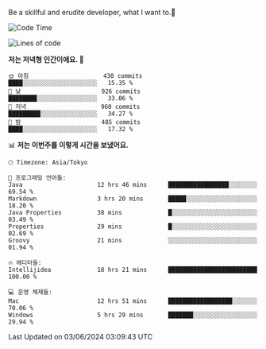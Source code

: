 Be a skillful and erudite developer, what I want to.👶

<!--START_SECTION:waka-->
![Code Time](http://img.shields.io/badge/Code%20Time-861%20hrs%2024%20mins-blue)

![Lines of code](https://img.shields.io/badge/%EC%A0%80%EB%8A%94%20%EC%97%AC%ED%83%9C%EA%B9%8C%EC%A7%80%20-2.1%20million%20%EC%A4%84%EC%9D%98%20%EC%BD%94%EB%93%9C%EB%A5%BC%20%EC%9E%91%EC%84%B1%ED%96%88%EC%96%B4%EC%9A%94.-blue)

**저는 저녁형 인간이에요. 🦉** 

```text
🌞 아침                     430 commits         ████░░░░░░░░░░░░░░░░░░░░░   15.35 % 
🌆 낮　                     926 commits         ████████░░░░░░░░░░░░░░░░░   33.06 % 
🌃 저녁                     960 commits         █████████░░░░░░░░░░░░░░░░   34.27 % 
🌙 밤　                     485 commits         ████░░░░░░░░░░░░░░░░░░░░░   17.32 % 
```


📊 **저는 이번주를 이렇게 시간을 보냈어요.** 

```text
🕑︎ Timezone: Asia/Tokyo

💬 프로그래밍 언어들: 
Java                     12 hrs 46 mins      █████████████████░░░░░░░░   69.54 % 
Markdown                 3 hrs 20 mins       █████░░░░░░░░░░░░░░░░░░░░   18.20 % 
Java Properties          38 mins             █░░░░░░░░░░░░░░░░░░░░░░░░   03.49 % 
Properties               29 mins             █░░░░░░░░░░░░░░░░░░░░░░░░   02.69 % 
Groovy                   21 mins             ░░░░░░░░░░░░░░░░░░░░░░░░░   01.94 % 

🔥 에디터들: 
Intellijidea             18 hrs 21 mins      █████████████████████████   100.00 % 

💻 운영 체제들: 
Mac                      12 hrs 51 mins      ██████████████████░░░░░░░   70.06 % 
Windows                  5 hrs 29 mins       ███████░░░░░░░░░░░░░░░░░░   29.94 % 
```


 Last Updated on 03/06/2024 03:09:43 UTC
<!--END_SECTION:waka-->
